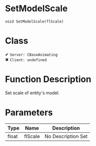 # SetModelScale
```
void SetModelScale(flScale)
```
# Class
✔ `Server: CBaseAnimating`  
✖ `Client: undefined`  

# Function Description
Set scale of entity's model.
# Parameters
Type|Name|Description
--|--|--
float|flScale|No Description Set
